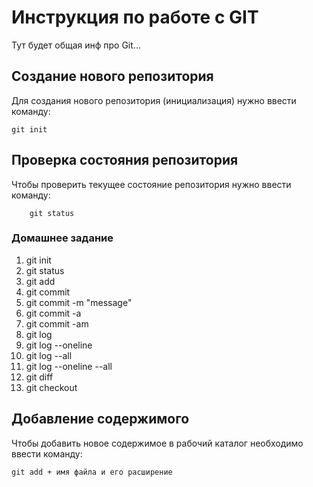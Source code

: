 # Инструкция по работе с GIT

Тут будет общая инф про Git...

## Создание нового репозитория

Для создания нового репозитория (инициализация) нужно ввести команду:

    git init

 ## Проверка состояния репозитория

Чтобы проверить текущее состояние репозитория нужно ввести команду:

        git status  

### Домашнее задание
1. git init
2. git status
3. git add
4. git commit
5. git commit -m "message"
6. git commit -a
7. git commit -am
8. git log
9. git log --oneline
10. git log --all
11. git log --oneline --all
12. git diff
13. git checkout

  ## Добавление содержимого

  Чтобы добавить новое содержимое в рабочий каталог необходимо ввести команду:

    git add + имя файла и его расширение